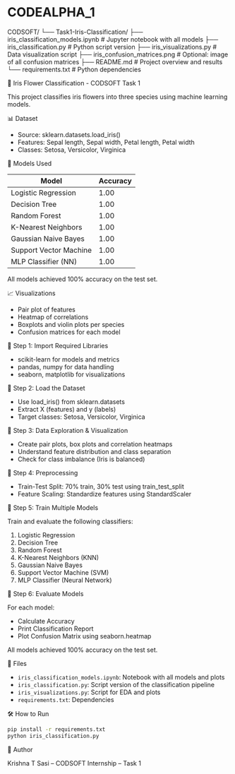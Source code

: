 # CODEALPHA_1

CODSOFT/
└── Task1-Iris-Classification/
    ├── iris_classification_models.ipynb        # Jupyter notebook with all models
    ├── iris_classification.py                  # Python script version
    ├── iris_visualizations.py                  # Data visualization script
    ├── iris_confusion_matrices.png             # Optional: image of all confusion matrices
    ├── README.md                               # Project overview and results
    └── requirements.txt                        # Python dependencies

🌸 Iris Flower Classification - CODSOFT Task 1

This project classifies iris flowers into three species using machine learning models.

 📊 Dataset
- Source: sklearn.datasets.load_iris()
- Features: Sepal length, Sepal width, Petal length, Petal width
- Classes: Setosa, Versicolor, Virginica

 🚀 Models Used

| Model                  | Accuracy |
|------------------------|----------|
| Logistic Regression    | 1.00     |
| Decision Tree          | 1.00     |
| Random Forest          | 1.00     |
| K-Nearest Neighbors    | 1.00     |
| Gaussian Naive Bayes   | 1.00     |
| Support Vector Machine | 1.00     |
| MLP Classifier (NN)    | 1.00     |

 All models achieved 100% accuracy on the test set.

 📈 Visualizations

- Pair plot of features
- Heatmap of correlations
- Boxplots and violin plots per species
- Confusion matrices for each model

 📌 Step 1: Import Required Libraries

* scikit-learn for models and metrics
* pandas, numpy for data handling
* seaborn, matplotlib for visualizations

 📌 Step 2: Load the Dataset

* Use load_iris() from sklearn.datasets
* Extract X (features) and y (labels)
* Target classes: Setosa, Versicolor, Virginica

 📌 Step 3: Data Exploration & Visualization

* Create pair plots, box plots and correlation heatmaps
* Understand feature distribution and class separation
* Check for class imbalance (Iris is balanced)

📌 Step 4: Preprocessing

* Train-Test Split: 70% train, 30% test using train_test_split
* Feature Scaling: Standardize features using StandardScaler

 📌 Step 5: Train Multiple Models

Train and evaluate the following classifiers:

1. Logistic Regression
2. Decision Tree
3. Random Forest
4. K-Nearest Neighbors (KNN)
5. Gaussian Naive Bayes
6. Support Vector Machine (SVM)
7. MLP Classifier (Neural Network)

 📌 Step 6: Evaluate Models

For each model:

* Calculate Accuracy
* Print Classification Report
* Plot Confusion Matrix using seaborn.heatmap

All models achieved 100% accuracy on the test set.

 📂 Files

- `iris_classification_models.ipynb`: Notebook with all models and plots
- `iris_classification.py`: Script version of the classification pipeline
- `iris_visualizations.py`: Script for EDA and plots
- `requirements.txt`: Dependencies

 🛠️ How to Run

```bash
pip install -r requirements.txt
python iris_classification.py
````

 📌 Author

Krishna T Sasi – CODSOFT Internship – Task 1



